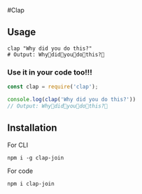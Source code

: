 #Clap

## Usage
```shell script
clap "Why did you do this?"
# Output: Why👏did👏you👏do👏this?👏
```

### Use it in your code too!!! 
```js
const clap = require('clap');

console.log(clap('Why did you do this?'))
// Output: Why👏did👏you👏do👏this?👏
```

## Installation
For CLI
```shell script
npm i -g clap-join
```
For code
```shell script
npm i clap-join
```
